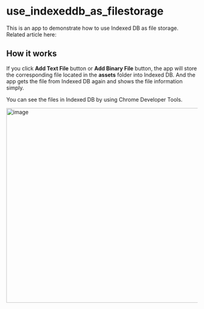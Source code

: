 # use_indexeddb_as_filestorage

This is an app to demonstrate how to use Indexed DB as file storage.
Related article here:

## How it works
If you click **Add Text File** button or **Add Binary File** button, the app will store the corresponding file located in the **assets** folder into Indexed DB. And the app gets the file from Indexed DB again and shows the file information simply. 

You can see the files in  Indexed DB by using Chrome Developer Tools.

<img width="512" alt="image" src="https://user-images.githubusercontent.com/82203087/122499833-8e54e980-d02c-11eb-8bd6-3b3cec6ca72b.png">
